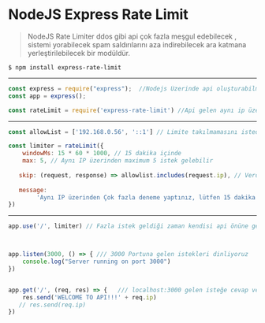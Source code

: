 
NodeJS Express Rate Limit
=============


>NodeJS Rate Limiter ddos gibi api çok fazla meşgul edebilecek , sistemi yorabilecek spam saldırılarını aza indirebilecek ara katmana yerleştirilebilecek bir modüldür.

`$ npm install express-rate-limit`

-------------
```javascript
const express = require("express");  //Nodejs Üzerinde api oluşturabilmek için kullandığımız modül
const app = express();

const rateLimit = require('express-rate-limit') //Api gelen aynı ip üzerinden isteklere sınırlandırma getirme modülü
```
-------------
```javascript
const allowList = ['192.168.0.56', '::1'] // Limite takılmamasını istediğiniz ipleri yazın
```
```javascript
const limiter = rateLimit({
    windowMs: 15 * 60 * 1000, // 15 dakika içinde
    max: 5, // Aynı IP üzerinden maximum 5 istek gelebilir
   
   skip: (request, response) => allowlist.includes(request.ip), // Verdiğiniz ipler limite takılmayacaktır ...
   
   message:
        'Aynı IP üzerinden Çok fazla deneme yaptınız, lütfen 15 dakika sonra tekrar deneyin',
})
```
-------------
```javascript
app.use('/', limiter) // Fazla istek geldiği zaman kendisi api önüne geçip hato kodu vericektir



app.listen(3000, () => { /// 3000 Portuna gelen istekleri dinliyoruz
    console.log("Server running on port 3000")
})


app.get('/', (req, res) => {   /// localhost:3000 gelen isteğe cevap veriyoruz
    res.send('WELCOME TO API!!!' + req.ip)
   // res.send(req.ip)
})

```

